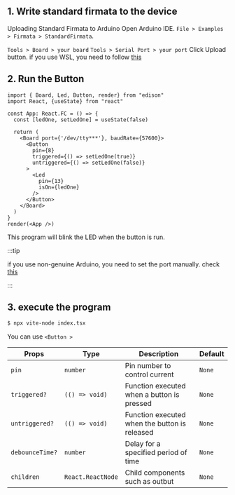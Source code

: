 
## 1. Write standard firmata to the device
Uploading Standard Firmata to Arduino
Open Arduino IDE.
`File > Examples > Firmata > StandardFirmata`.

`Tools > Board > your board`
`Tools > Serial Port > your port`
Click Upload button. if you use WSL, you need to follow [this](/docs/Getting%20Started/How%20to%20WSL.md)

## 2. Run the Button

```tsx title="index.tsx"
import { Board, Led, Button, render} from "edison"
import React, {useState} from "react"

const App: React.FC = () => {
  const [ledOne, setLedOne] = useState(false)

  return (
    <Board port={'/dev/tty***'}, baudRate={57600}> 
      <Button
        pin={8}
        triggered={() => setLedOne(true)}
        untriggered={() => setLedOne(false)}
      >
        <Led
          pin={13}
          isOn={ledOne}
        />
      </Button>
    </Board>
  )
}
render(<App />)
```
This program will blink the LED when the button is run.

:::tip

if you use non-genuine Arduino, you need to set the port manually.
check [this](/docs/API/connectManual.md)

:::

## 3. execute the program
```bash
$ npx vite-node index.tsx 
```

You can use `<Button >`

| Props | Type   | Description      | Default |
|-----------|--------|-----------------------|---------|
| `pin`      | `number`  | Pin number to control current     | `None` |
| `triggered?`      | `(() => void)`  | Function executed when a button is pressed     | `None` |
| `untriggered?`      | `(() => void)`  | Function executed when the button is released    | `None` |
| `debounceTime?`      | `number`  | Delay for a specified period of time    | `None` |
| `children`      | `React.ReactNode`  | Child components such as outbut     | `None` |


